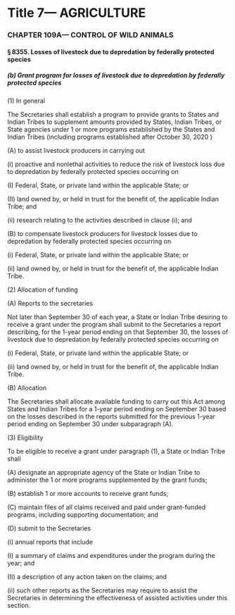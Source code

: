 
# Title 7— AGRICULTURE
### CHAPTER 109A— CONTROL OF WILD ANIMALS
#### § 8355. Losses of livestock due to depredation by federally protected species
##### (b) Grant program for losses of livestock due to depredation by federally protected species

(1) In general

The Secretaries shall establish a program to provide grants to States and Indian Tribes to supplement amounts provided by States, Indian Tribes, or State agencies under 1 or more programs established by the States and Indian Tribes (including programs established after October 30, 2020 )

(A) to assist livestock producers in carrying out

(i) proactive and nonlethal activities to reduce the risk of livestock loss due to depredation by federally protected species occurring on

(I) Federal, State, or private land within the applicable State; or

(II) land owned by, or held in trust for the benefit of, the applicable Indian Tribe; and

(ii) research relating to the activities described in clause (i); and

(B) to compensate livestock producers for livestock losses due to depredation by federally protected species occurring on

(i) Federal, State, or private land within the applicable State; or

(ii) land owned by, or held in trust for the benefit of, the applicable Indian Tribe.

(2) Allocation of funding

(A) Reports to the secretaries

Not later than September 30 of each year, a State or Indian Tribe desiring to receive a grant under the program shall submit to the Secretaries a report describing, for the 1-year period ending on that September 30, the losses of livestock due to depredation by federally protected species occurring on

(i) Federal, State, or private land within the applicable State; or

(ii) land owned by, or held in trust for the benefit of, the applicable Indian Tribe.

(B) Allocation

The Secretaries shall allocate available funding to carry out this Act among States and Indian Tribes for a 1-year period ending on September 30 based on the losses described in the reports submitted for the previous 1-year period ending on September 30 under subparagraph (A).

(3) Eligibility

To be eligible to receive a grant under paragraph (1), a State or Indian Tribe shall

(A) designate an appropriate agency of the State or Indian Tribe to administer the 1 or more programs supplemented by the grant funds;

(B) establish 1 or more accounts to receive grant funds;

(C) maintain files of all claims received and paid under grant-funded programs, including supporting documentation; and

(D) submit to the Secretaries

(i) annual reports that include

(I) a summary of claims and expenditures under the program during the year; and

(II) a description of any action taken on the claims; and

(ii) such other reports as the Secretaries may require to assist the Secretaries in determining the effectiveness of assisted activities under this section.
